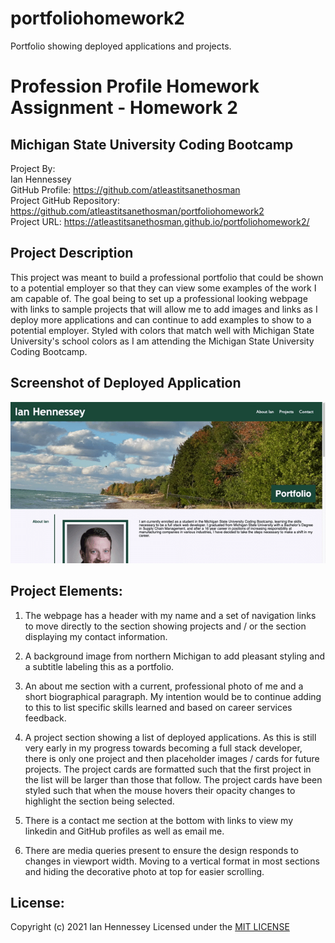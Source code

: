 # portfoliohomework2
Portfolio showing deployed applications and projects.
# Profession Profile Homework Assignment - Homework 2<br>
## Michigan State University Coding Bootcamp<br>

Project By:<br>
Ian Hennessey<br>
GitHub Profile:  <https://github.com/atleastitsanethosman><br>
Project GitHub Repository: <https://github.com/atleastitsanethosman/portfoliohomework2><br>
Project URL: <https://atleastitsanethosman.github.io/portfoliohomework2/><br>

## Project Description
This project was meant to build a professional portfolio that could be shown to a potential employer so that they can view some examples of the work I am capable of.  The goal being to set up a professional looking webpage with links to sample projects that will allow me to add images and links as I deploy more applications and can continue to add examples to show to a potential employer.  Styled with colors that match well with Michigan State University's school colors as I am attending the Michigan State University Coding Bootcamp.

## Screenshot of Deployed Application
![The page includes a header with nav links, a project section, and a contact section with links.](./assets/Images/portfolio.gif)

## Project Elements:<br>

1. The webpage has a header with my name and a set of navigation links to move directly to the section showing projects and / or the section displaying my contact information.

2. A background image from northern Michigan to add pleasant styling and a subtitle labeling this as a portfolio.

3. An about me section with a current, professional photo of me and a short biographical paragraph.  My intention would be to continue adding to this to list specific skills learned and based on career services feedback.

4. A project section showing a list of deployed applications.  As this is still very early in my progress towards becoming a full stack developer, there is only one project and then placeholder images / cards for future projects.  The project cards are formatted such that the first project in the list will be larger than those that follow.  The project cards have been styled such that when the mouse hovers their opacity changes to highlight the section being selected.

5. There is a contact me section at the bottom with links to view my linkedin and GitHub profiles as well as email me.

6. There are media queries present to ensure the design responds to changes in viewport width.  Moving to a vertical format in most sections and hiding the decorative photo at top for easier scrolling.

## License:<br>
Copyright (c) 2021 Ian Hennessey
Licensed under the [MIT LICENSE](LICENSE)